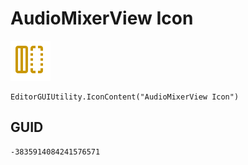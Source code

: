 # AudioMixerView Icon
![](/img/AudioMixerView%20Icon.png)

``` CSharp
EditorGUIUtility.IconContent("AudioMixerView Icon")
```
## GUID
```
-3835914084241576571
```
